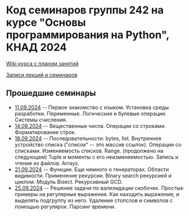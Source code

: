 # Код семинаров группы 242 на курсе "Основы программирования на Python", КНАД 2024

[Wiki курса с планом занятий](http://wiki.cs.hse.ru/Программирование_на_Python_КНАД_24/25)

[Записи лекций и семинаров](https://disk.yandex.ru/d/9QIaLG9R4CZedA)

## Прошедшие семинары
- [11.09.2024](seminar_1_intro.ipynb) -- Первое знакомство с языком. Установка среды разработки. Переменные. Логические и булевые операции. Системы счисления.
- [14.09.2024](seminar_2_strings.ipynb) -- Вещественные числа. Операции со строками. Форматирование строк.
- [18.09.2024](seminar_3_sequences.ipynb) -- Последовательности: bytes, list. Внутреннее устройство списка ("список" -- это массив ссылок). Операции со списками. Изменяемость списков. Range. (продолжено на следующем) Tuple и моменты с его неизменяемостью. Запись и чтение из файлов. Arrays.
- [21.09.2024](seminar_4_func_basics.ipynb) -- Функции. Еще немного о генераторах. Области видимости. Применение рекурсии. Binary search рекурсией и циклом. Модуль Bisect. Рекурсивный GCD.
- [25.09.2024](seminar_5_regexp.ipynb) -- Решение задачи по валилидации скобочек. Простые примеры на регулярные выражения. Как находить выражение, и выделять подгруппу из него. Удаление стопслов и символов с помощью регулярок. Парсинг времени.
